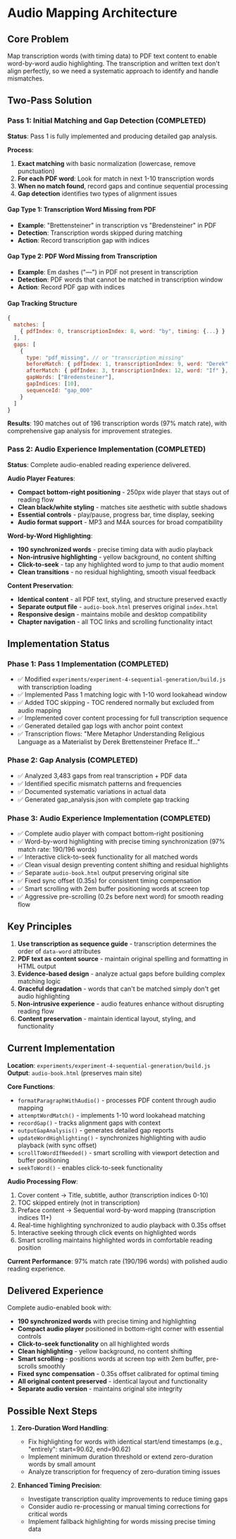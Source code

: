 # Audio Mapping Architecture

## Core Problem

Map transcription words (with timing data) to PDF text content to enable word-by-word audio highlighting. The transcription and written text don't align perfectly, so we need a systematic approach to identify and handle mismatches.

## Two-Pass Solution

### Pass 1: Initial Matching and Gap Detection (COMPLETED)

**Status**: Pass 1 is fully implemented and producing detailed gap analysis.

**Process**:
1. **Exact matching** with basic normalization (lowercase, remove punctuation)
2. **For each PDF word**: Look for match in next 1-10 transcription words
3. **When no match found**, record gaps and continue sequential processing
4. **Gap detection** identifies two types of alignment issues

#### Gap Type 1: Transcription Word Missing from PDF
- **Example**: "Brettensteiner" in transcription vs "Bredensteiner" in PDF
- **Detection**: Transcription words skipped during matching
- **Action**: Record transcription gap with indices

#### Gap Type 2: PDF Word Missing from Transcription  
- **Example**: Em dashes ("—") in PDF not present in transcription
- **Detection**: PDF words that cannot be matched in transcription window
- **Action**: Record PDF gap with indices

#### Gap Tracking Structure
```javascript
{
  matches: [
    { pdfIndex: 0, transcriptionIndex: 8, word: "by", timing: {...} }
  ],
  gaps: [
    {
      type: "pdf_missing", // or "transcription_missing" 
      beforeMatch: { pdfIndex: 1, transcriptionIndex: 9, word: "Derek" },
      afterMatch: { pdfIndex: 3, transcriptionIndex: 12, word: "If" },
      gapWords: ["Bredensteiner"],
      gapIndices: [10],
      sequenceId: "gap_000"
    }
  ]
}
```

**Results**: 190 matches out of 196 transcription words (97% match rate), with comprehensive gap analysis for improvement strategies.

### Pass 2: Audio Experience Implementation (COMPLETED)

**Status**: Complete audio-enabled reading experience delivered.

**Audio Player Features**:
- **Compact bottom-right positioning** - 250px wide player that stays out of reading flow
- **Clean black/white styling** - matches site aesthetic with subtle shadows
- **Essential controls** - play/pause, progress bar, time display, seeking
- **Audio format support** - MP3 and M4A sources for broad compatibility

**Word-by-Word Highlighting**:
- **190 synchronized words** - precise timing data with audio playback
- **Non-intrusive highlighting** - yellow background, no content shifting
- **Click-to-seek** - tap any highlighted word to jump to that audio moment
- **Clean transitions** - no residual highlighting, smooth visual feedback

**Content Preservation**:
- **Identical content** - all PDF text, styling, and structure preserved exactly
- **Separate output file** - `audio-book.html` preserves original `index.html`
- **Responsive design** - maintains mobile and desktop compatibility
- **Chapter navigation** - all TOC links and scrolling functionality intact

## Implementation Status

### Phase 1: Pass 1 Implementation (COMPLETED)
- ✅ Modified `experiments/experiment-4-sequential-generation/build.js` with transcription loading
- ✅ Implemented Pass 1 matching logic with 1-10 word lookahead window
- ✅ Added TOC skipping - TOC rendered normally but excluded from audio mapping
- ✅ Implemented cover content processing for full transcription sequence
- ✅ Generated detailed gap logs with anchor point context
- ✅ Transcription flows: "Mere Metaphor Understanding Religious Language as a Materialist by Derek Brettensteiner Preface If..."

### Phase 2: Gap Analysis (COMPLETED)  
- ✅ Analyzed 3,483 gaps from real transcription + PDF data
- ✅ Identified specific mismatch patterns and frequencies
- ✅ Documented systematic variations in actual data
- ✅ Generated gap_analysis.json with complete gap tracking

### Phase 3: Audio Experience Implementation (COMPLETED)
- ✅ Complete audio player with compact bottom-right positioning
- ✅ Word-by-word highlighting with precise timing synchronization (97% match rate: 190/196 words)
- ✅ Interactive click-to-seek functionality for all matched words
- ✅ Clean visual design preventing content shifting and residual highlights
- ✅ Separate `audio-book.html` output preserving original site
- ✅ Fixed sync offset (0.35s) for consistent timing compensation
- ✅ Smart scrolling with 2em buffer positioning words at screen top
- ✅ Aggressive pre-scrolling (0.2s before next word) for smooth reading flow

## Key Principles

1. **Use transcription as sequence guide** - transcription determines the order of `data-word` attributes
2. **PDF text as content source** - maintain original spelling and formatting in HTML output
3. **Evidence-based design** - analyze actual gaps before building complex matching logic
4. **Graceful degradation** - words that can't be matched simply don't get audio highlighting
5. **Non-intrusive experience** - audio features enhance without disrupting reading flow
6. **Content preservation** - maintain identical layout, styling, and functionality

## Current Implementation

**Location**: `experiments/experiment-4-sequential-generation/build.js`
**Output**: `audio-book.html` (preserves main site)

**Core Functions**:
- `formatParagraphWithAudio()` - processes PDF content through audio mapping
- `attemptWordMatch()` - implements 1-10 word lookahead matching
- `recordGap()` - tracks alignment gaps with context
- `outputGapAnalysis()` - generates detailed gap reports
- `updateWordHighlighting()` - synchronizes highlighting with audio playback (with sync offset)
- `scrollToWordIfNeeded()` - smart scrolling with viewport detection and buffer positioning
- `seekToWord()` - enables click-to-seek functionality

**Audio Processing Flow**:
1. Cover content → Title, subtitle, author (transcription indices 0-10)
2. TOC skipped entirely (not in transcription)  
3. Preface content → Sequential word-by-word mapping (transcription indices 11+)
4. Real-time highlighting synchronized to audio playback with 0.35s offset
5. Interactive seeking through click events on highlighted words
6. Smart scrolling maintains highlighted words in comfortable reading position

**Current Performance**: 97% match rate (190/196 words) with polished audio reading experience.

## Delivered Experience

Complete audio-enabled book with:
- **190 synchronized words** with precise timing and highlighting
- **Compact audio player** positioned in bottom-right corner with essential controls
- **Click-to-seek functionality** on all highlighted words
- **Clean highlighting** - yellow background, no content shifting
- **Smart scrolling** - positions words at screen top with 2em buffer, pre-scrolls smoothly
- **Fixed sync compensation** - 0.35s offset calibrated for optimal timing
- **All original content preserved** - identical layout and functionality
- **Separate audio version** - maintains original site integrity

## Possible Next Steps

1. **Zero-Duration Word Handling**:
   - Fix highlighting for words with identical start/end timestamps (e.g., "entirely": start=90.62, end=90.62)
   - Implement minimum duration threshold or extend zero-duration words by small amount
   - Analyze transcription for frequency of zero-duration timing issues

2. **Enhanced Timing Precision**:
   - Investigate transcription quality improvements to reduce timing gaps
   - Consider audio re-processing or manual timing corrections for critical words
   - Implement fallback highlighting for words missing precise timing data
